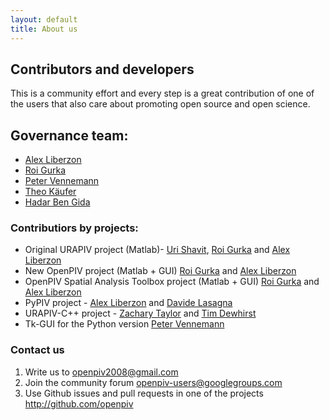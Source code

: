 ```yaml
---
layout: default
title: About us
---
```


## Contributors and developers

This is a community effort and every step is a great contribution of one of the users that also care about promoting open source and open science. 


## Governance team:

- [Alex Liberzon]
- [Roi Gurka]
- [Peter Vennemann]
- [Theo Käufer]
- [Hadar Ben Gida]


### Contributiors by projects:

* Original URAPIV project (Matlab)- [Uri Shavit], [Roi Gurka] and [Alex Liberzon]
* New OpenPIV project (Matlab + GUI) [Roi Gurka] and [Alex Liberzon]
* OpenPIV Spatial Analysis Toolbox project (Matlab + GUI) [Roi Gurka] and [Alex Liberzon]
* PyPIV project - [Alex Liberzon] and [Davide Lasagna] 
* URAPIV-C++ project - [Zachary Taylor] and [Tim Dewhirst]
* Tk-GUI for the Python version [Peter Vennemann]


### Contact us

1. Write us to <openpiv2008@gmail.com>
2. Join the community forum [openpiv-users@googlegroups.com](https://groups.google.com/forum/#!forum/openpiv-users) 
3. Use Github issues and pull requests in one of the projects <http://github.com/openpiv>



[Uri Shavit]: https://www.technion.ac.il/technion/agr/members/shavit/Page1.htm
[Roi Gurka]: https://www.bgu.ac.il/~gurka/
[Alex Liberzon]: https://turbulencelab.eng.tau.ac.il
[Zachary Taylor]: https://www.zacharyjtaylor.com/
[Tim Dewhirst]: https://uk.linkedin.com/pub/tim-dewhirst/1/b20/140
[Davide Lasagna]: https://github.com/gasagna
[Peter Vennemann]: https://github.com/eguvep
[Theo Käufer]: https://github.com/TKaeufer
[Hadar Ben Gida]: https://github.com/bengida1989

